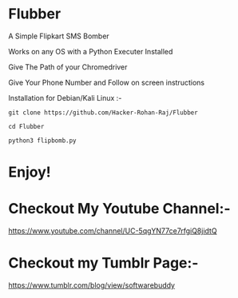 # Flubber
A Simple Flipkart SMS Bomber

Works on any OS with a Python Executer Installed

Give The Path of your Chromedriver

Give Your Phone Number and Follow on screen instructions

Installation for Debian/Kali Linux :- 
```
git clone https://github.com/Hacker-Rohan-Raj/Flubber
```
```
cd Flubber
```
```
python3 flipbomb.py
```

# Enjoy!

# Checkout My Youtube Channel:-
https://www.youtube.com/channel/UC-5qgYN77ce7rfgiQ8jidtQ

# Checkout my Tumblr Page:-
https://www.tumblr.com/blog/view/softwarebuddy
